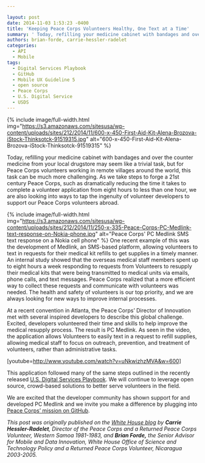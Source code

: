 ```yaml
---

layout: post
date: 2014-11-03 1:53:23 -0400
title: 'Keeping Peace Corps Volunteers Healthy, One Text at a Time'
summary: ' Today, refilling your medicine cabinet with bandages and over the counter medicine from your local drugstore may seem like a trivial task, but for Peace Corps volunteers working in remote villages around the world, this task can be much more challenging. As we take steps to forge a 21st century Peace'
authors: brian-forde, carrie-hessler-radelet
categories:
  - API
  - Mobile
tags:
  - Digital Services Playbook
  - GitHub
  - Mobile UX Guideline 5
  - open source
  - Peace Corps
  - U.S. Digital Service
  - USDS
---
```



{% include image/full-width.html img="https://s3.amazonaws.com/sitesusa/wp-content/uploads/sites/212/2014/11/600-x-450-First-Aid-Kit-Alena-Brozova-iStock-Thinksotck-91519315.jpg" alt="600-x-450-First-Aid-Kit-Alena-Brozova-iStock-Thinksotck-91519315" %}

Today, refilling your medicine cabinet with bandages and over the counter medicine from your local drugstore may seem like a trivial task, but for Peace Corps volunteers working in remote villages around the world, this task can be much more challenging. As we take steps to forge a 21st century Peace Corps, such as dramatically reducing the time it takes to complete a volunteer application from eight hours to less than one hour, we are also looking into ways to tap the ingenuity of volunteer developers to support our Peace Corps volunteers abroad.

{% include image/full-width.html img="https://s3.amazonaws.com/sitesusa/wp-content/uploads/sites/212/2014/11/250-x-335-Peace-Corps-PC-Medlink-text-response-on-Nokia-phone.jpg" alt="Peace Corps' PC Medlink SMS text response on a Nokia cell phone" %}
One recent example of this was the development of Medlink, an SMS-based platform, allowing volunteers to text in requests for their medical kit refills to get supplies in a timely manner. An internal study showed that the overseas medical staff members spent up to eight hours a week responding to requests from Volunteers to resupply their medical kits that were being transmitted to medical units via emails, phone calls, and text messages. Peace Corps realized that a more efficient way to collect these requests and communicate with volunteers was needed. The health and safety of volunteers is our top priority, and we are always looking for new ways to improve internal processes.

At a recent convention in Atlanta, the Peace Corps’ Director of Innovation met with several inspired developers to describe this global challenge. Excited, developers volunteered their time and skills to help improve the medical resupply process. The result is PC Medlink. As seen in the video, the application allows Volunteers to easily text in a request to refill supplies, allowing medical staff to focus on outreach, prevention, and treatment of volunteers, rather than administrative tasks.

[youtube=http://www.youtube.com/watch?v=uNkwizhzMVA&w=600]

This application followed many of the same steps outlined in the recently released [U.S. Digital Services Playbook](https://playbook.cio.gov/). We will continue to leverage open source, crowd-based solutions to better serve volunteers in the field.

We are excited that the developer community has shown support for and developed PC Medlink and we invite you make a difference by plugging into [Peace Corps’ mission on GitHub](https://github.com/PeaceCorps).

_This post was originally published on the [White House blog](http://www.whitehouse.gov/blog/2014/10/31/keeping-peace-corps-volunteers-healthy-one-text-time) by **Carrie Hessler-Radelet**, Director of the Peace Corps and a Returned Peace Corps Volunteer, Western Samoa 1981-1983, and **Brian Forde,** the Senior Advisor for Mobile and Data Innovation, White House Office of Science and Technology Policy and a Returned Peace Corps Volunteer, Nicaragua 2003-2005._